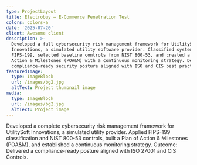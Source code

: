 ```yaml
---
type: ProjectLayout
title: Electrobuy – E-Commerce Penetration Test
colors: colors-a
date: '2025-07-20'
client: Awesome client
description: >-
  Developed a full cybersecurity risk management framework for UtilitySoft
  Innovations, a simulated utility software provider. Classified systems under
  FIPS-199, selected baseline controls from NIST 800-53, and created a Plan of
  Action & Milestones (POA&M) with a continuous monitoring strategy. Delivered a
  compliance-ready security posture aligned with ISO and CIS best practices.
featuredImage:
  type: ImageBlock
  url: /images/bg2.jpg
  altText: Project thumbnail image
media:
  type: ImageBlock
  url: /images/bg2.jpg
  altText: Project image
---
```

Developed a complete cybersecurity risk management framework for UtilitySoft Innovations, a simulated utility provider. Applied FIPS-199 classification and NIST 800-53 controls, built a Plan of Action & Milestones (POA\&M), and established a continuous monitoring strategy. Outcome: Delivered a compliance-ready posture aligned with ISO 27001 and CIS Controls.




